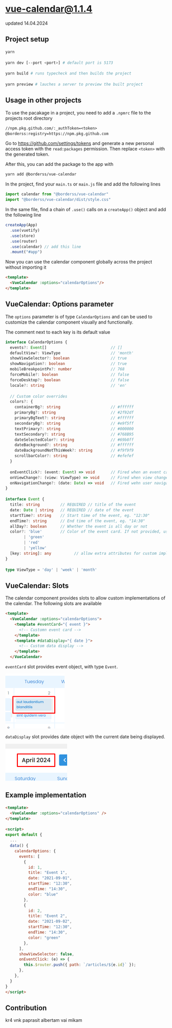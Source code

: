 # vue-calendar@1.1.4

updated 14.04.2024

## Project setup

```bash
yarn

yarn dev [--port <port>] # default port is 5173

yarn build # runs typecheck and then builds the project

yarn preview # lauches a server to preview the built project
```

## Usage in other projects

To use the pacakage in a project, you need to add a `.npmrc` file to the projects root directory

```txt
//npm.pkg.github.com/:_authToken=<token> 
@borderss:registry=https://npm.pkg.github.com
```

Go to <https://github.com/settings/tokens> and generate a new personal access token with the `read:packages` permission. Then replace `<token>` with the generated token.

After this, you can add the package to the app with

```bash
yarn add @borderss/vue-calendar
```

In the project, find your `main.ts` or `main.js` file and add the following lines

```javascript
import calendar from "@borderss/vue-calendar"
import "@borderss/vue-calendar/dist/style.css"
```

In the same file, find a chain of `.use()` calls on a `createApp()` object and add the following line

```javascript
createApp(App)
  .use(vuetify)
  .use(store)
  .use(router)
  .use(calendar) // add this line
  .mount("#app")
```

Now you can use the calendar component globally across the project without importing it

```html
<template>
  <VueCalendar :options="calendarOptions"/>
</template>
```

## VueCalendar: Options parameter

The `options` parameter is of type `CalendarOptions` and can be used to customize the calendar component visually and functionally.

The comment next to each key is its default value

```typescript
interface CalendarOptions {
  events?: Event[]                            // []
  defaultView?: ViewType                      // 'month'
  showViewSelector?: boolean                  // true
  showNavigation?: boolean                    // true
  mobileBreakpointPx?: number                 // 768
  forceMobile?: boolean                       // false
  forceDesktop?: boolean                      // false
  locale?: string                             // 'en'

  // Custom color overrides
  colors?: {
    containerBg?: string                      // #ffffff
    primaryBg?: string                        // #2f92df
    primaryBgText?: string                    // #ffffff
    secondaryBg?: string                      // #e9f5ff
    textPrimary?: string                      // #000000
    textSecondary?: string                    // #768B95
    dateSelectedColor?: string                // #69b8ff
    dateBackground?: string                   // #ffffff
    dateBackgroundNotThisWeek?: string        // #f9f9f9
    scrollbarColor?: string                   // #efefef
  }

  onEventClick?: (event: Event) => void       // Fired when an event card is clicked
  onViewChange?: (view: ViewType) => void     // Fired when view changes
  onNavigationChange?: (date: Date) => void   // Fired wehn user navigates in the calendar
}

interface Event {
  title: string         // REQUIRED // title of the event
  date: Date | string   // REQUIRED // date of the event
  startTime?: string    // Start time of the event, eg. "12:30"
  endTime?: string      // End time of the event, eg. "14:30"
  allDay?: boolean      // Whether the event is all day or not
  color?: 'blue'        // Color of the event card. If not provided, uses `primaryBg`
        | 'green'
        | 'red'  
        | 'yellow'
  [key: string]: any          // allow extra attributes for custom implementations
}

type ViewType = 'day' | 'week' | 'month'
```

## VueCalendar: Slots

The calendar component provides slots to allow custom implementations of the calendar. The following slots are available

```html
<template>
  <VueCalendar :options="calendarOptions">
    <template #eventCard="{ event }"> 
      <!-- Customn event card -->
    </template>
    <template #dataDisplay="{ date }">
      <!-- Custom data display -->
    </template>
  </VueCalendar>
```

`eventCard`
slot provides event object, with type `Event`.

![alt text](image.png)

`dataDisplay`
slot provides date object with the current date being displayed.

![alt text](image-1.png)

## Example implementation

```html
<template>
  <VueCalendar :options="calendarOptions" />
</template>

<script>
export default {
  ...
  data() {
    calendarOptions: {
      events: [
        { 
          id: 1,
          title: "Event 1",
          date: "2021-09-01",
          startTime: "12:30",
          endTime: "14:30",
          color: "blue"
        },
        {
          id: 2,
          title: "Event 2",
          date: "2021-09-02",
          startTime: "12:30",
          endTime: "14:30",
          color: "green"
        },
      ],
      showViewSelector: false,
      onEventClick: (e) => {
        this.$router.push({ path: `/articles/${e.id}` });
      },
    },
  }
}
</script>
```

## Contribution

kr4 vnk paprasit albertam vai mikam
